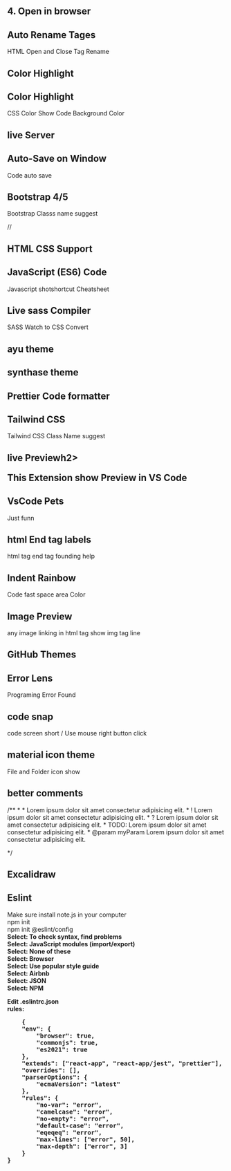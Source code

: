 <h2>4. Open in browser</h2>

<h2>Auto Rename Tages </h2>
<p>HTML Open and Close Tag Rename</p>

<h2>Color Highlight </h2>
<p></p>

<h2>Color Highlight </h2>
<p>CSS Color Show Code Background Color </p>

<h2>live Server </h2>

<h2>Auto-Save on Window</h2>
<p>Code auto save </p>

<h2>Bootstrap 4/5</h2>
<p>Bootstrap Classs name suggest</p>

// <h2>HTML CSS Support</h2>
<p></p>

<h2>JavaScript (ES6) Code</h2>
<p>Javascript shotshortcut Cheatsheet</p>

<h2>Live sass Compiler</h2>
<p>SASS Watch to CSS Convert</p>

<h2>ayu theme</h2>

<h2>synthase theme</h2>

<h2>Prettier Code formatter</h2>

<h2>Tailwind CSS</h2>
<p>Tailwind CSS Class Name suggest</p>

<h2>live Previewh2>
<p>This Extension show Preview in VS Code</p>

<h2>VsCode Pets</h2>
<p>Just funn</p>

<h2>html End tag labels</h2>
<p>html tag end tag founding help</p>

<h2>Indent Rainbow</h2>
<p>Code fast space area Color</p>

<h2>Image Preview </h2>
<p>any image linking in html tag show img tag line</p>

<h2>GitHub Themes</h2>

<h2>Error Lens</h2>
<p>Programing Error Found</p>

<h2>code snap</h2>
<p>code screen short / Use mouse right button click</p>

<h2>material icon theme</h2>
<p>File and Folder icon show</p>

<h2>better comments</h2>
<p>
/**
 * * Lorem ipsum dolor sit amet consectetur adipisicing elit.
 * ! Lorem ipsum dolor sit amet consectetur adipisicing elit.
 * ? Lorem ipsum dolor sit amet consectetur adipisicing elit.
 * TODO: Lorem ipsum dolor sit amet consectetur adipisicing elit.
 * @param myParam Lorem ipsum dolor sit amet consectetur adipisicing elit.

*/
</p>

<h2>Excalidraw</h2>

<h2>Eslint</h2>
<p>Make sure install note.js in your computer<br>npm init<br>npm init @eslint/config <br> <b>Select: <b>To check syntax, find problems <br><b>Select: <b>JavaScript modules (import/export)<br><b>Select: <b> None of these<br> <b>Select: <b>Browser<br> <b>Select: <b>Use popular style guide<br><b>Select: <b>Airbnb<br><b>Select: <b>JSON<br><b>Select: <b>NPM</p>
<p>Edit .eslintrc.json<br><b>rules: </b><pre>
    {
    "env": {
        "browser": true,
        "commonjs": true,
        "es2021": true
    },
    "extends": ["react-app", "react-app/jest", "prettier"],
    "overrides": [],
    "parserOptions": {
        "ecmaVersion": "latest"
    },
    "rules": {
        "no-var": "error",
        "camelcase": "error",
        "no-empty": "error",
        "default-case": "error",
        "eqeqeq": "error",
        "max-lines": ["error", 50],
        "max-depth": ["error", 3]
    }
}
</pre></p>
